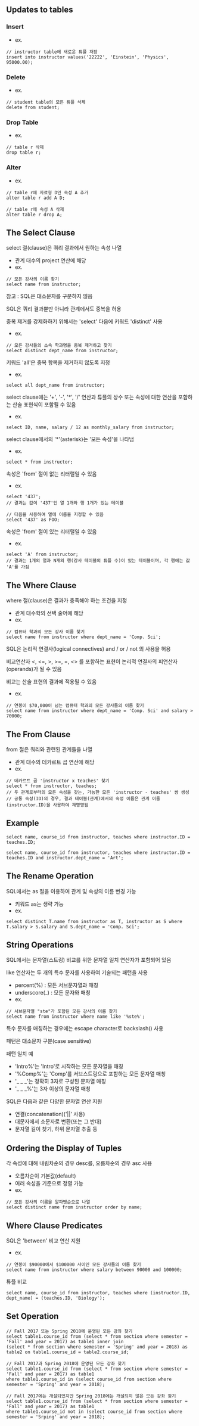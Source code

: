 ## Updates to tables
### Insert
- ex.
```
// instructor table에 새로운 튜플 저장
insert into instructor values('22222', 'Einstein', 'Physics', 95000.00);
```

### Delete
- ex.
```
// student table의 모든 튜플 삭제
delete from student;
```

### Drop Table
- ex.
```
// table r 삭제
drop table r;
```

### Alter
- ex.
```
// table r에 자료형 D인 속성 A 추가
alter table r add A D;
```
```
// table r에 속성 A 삭제
alter table r drop A;
```

## The Select Clause
select 절(clause)은 쿼리 결과에서 원하는 속성 나열
- 관계 대수의 project 연산에 해당
- ex.
```
// 모든 강사의 이름 찾기
select name from instructor;
```

참고 : SQL은 대소문자를 구분하지 않음

SQL은 쿼리 결과뿐만 아니라 관계에서도 중복을 허용

중복 제거를 강제화하기 위해서는 'select' 다음에 키워드 'distinct' 사용
- ex.
```
// 모든 강사들의 소속 학과명을 중복 제거하고 찾기
select distinct dept_name from instructor;
```

키워드 'all'은 중복 항목을 제거하지 않도록 지정
- ex.
```
select all dept_name from instructor;
```

select clause에는 '+', '-', '*', '/' 연산과 튜플의 상수 또는 속성에 대한 연산을 포함하는 산술 표현식이 포함될 수 있음
- ex.
```
select ID, name, salary / 12 as monthly_salary from instructor;
```

select clause에서의 '*'(asterisk)는 '모든 속성'을 나타냄
- ex.
```
select * from instructor;
```

속성은 'from' 절이 없는 리터럴일 수 있음
- ex.
```
select '437';
// 결과는 값이 '437'인 열 1개와 행 1개가 있는 테이블
```
```
// 다음을 사용하여 열에 이름을 지정할 수 있음
select '437' as FOO;
```

속성은 'from' 절이 있는 리터럴일 수 있음
- ex.
```
select 'A' from instructor;
// 결과는 1개의 열과 N개의 행(강사 테이블의 튜플 수)이 있는 테이블이며, 각 행에는 값 'A'를 가짐
```

## The Where Clause
where 절(clause)은 결과가 충족해야 하는 조건을 지정
- 관계 대수학의 선택 술어에 해당
- ex.
```
// 컴퓨터 학과의 모든 강사 이름 찾기
select name from instructor where dept_name = 'Comp. Sci';
```

SQL은 논리적 연결사(logical connectives) and / or / not 의 사용을 허용

비교연산자 <, <=, >, >=, =, <> 를 포함하는 표현이 논리적 연결사의 피연산자(operands)가 될 수 있음

비교는 산술 표현의 결과에 적용될 수 있음
- ex.
```
// 연봉이 $70,000이 넘는 컴퓨터 학과의 모든 강사들의 이름 찾기
select name from instructor where dept_name = 'Comp. Sci' and salary > 70000;
```

## The From Clause
from 절은 쿼리와 관련된 관계들을 나열
- 관계 대수의 데카르트 곱 연산에 해당
- ex.
```
// 데카르트 곱 'instructor x teaches' 찾기
select * from instructor, teaches;
// 두 관게로부터의 모든 속성을 갖는, 가능한 모든 'instructor - teaches' 쌍 생성
// 공통 속성(ID)의 경우, 결과 테이블(관계)에서의 속성 이름은 관계 이름(instructor.ID)을 사용하여 재명명됨
```

## Example
```
select name, course_id from instructor, teaches where instructor.ID = teaches.ID;
```
```
select name, course_id from instructor, teaches where instructor.ID = teaches.ID and instructor.dept_name = 'Art';
```

## The Rename Operation
SQL에서는 as 절을 이용하여 관계 및 속성의 이름 변경 가능
- 키워드 as는 생략 가능
- ex.
```
select distinct T.name from instructor as T, instructor as S where T.salary > S.salary and S.dept_name = 'Comp. Sci';
```

## String Operations
SQL에서는 문자열(스트링) 비교를 위한 문자열 일치 연산자가 포함되어 있음

like 연산자는 두 개의 특수 문자를 사용하여 기술되는 패턴을 사용
- percent(%) : 모든 서브문자열과 매칭
- underscore(_) : 모든 문자와 매칭
- ex.
```
// 서브문자열 "ste"가 포함된 모든 강사의 이름 찾기
select name from instructor where name like '%ste%';
```

특수 문자를 매칭하는 경우에는 escape character로 backslash(\) 사용

패턴은 대소문자 구분(case sensitive)

패턴 일치 예
- 'Intro%'는 'Intro'로 시작하는 모든 문자열을 매칭
- '%Comp%'는 'Comp'를 서브스트링으로 포함하는 모든 문자열 매칭
- '_ _ _'는 정확히 3자로 구성된 문자열 매칭
- '_ _ _%'는 3자 이상의 문자열 매칭

SQL은 다음과 같은 다양한 문자열 연산 지원
- 연결(concatenation)('||' 사용)
- 대문자에서 소문자로 변환(또는 그 반대)
- 문자열 길이 찾기, 하위 문자열 추출 등

## Ordering the Display of Tuples
각 속성에 대해 내림차순의 경우 desc를, 오름차순의 경우 asc 사용
- 오름차순이 기본값(default)
- 여러 속성을 기준으로 정렬 가능
- ex.
```
// 모든 강사의 이름을 알파벳순으로 나열
select distinct name from instructor order by name;
```

## Where Clause Predicates
SQL은 'between' 비교 연산 지원
- ex.
```
// 연봉이 $90000에서 $100000 사이인 모든 강사들의 이름 찾기
select name from instructor where salary between 90000 and 100000;
```

튜플 비교
```
select name, course_id from instructor, teaches where (instructor.ID, dept_name) = (teaches.ID, 'Biology');
```

## Set Operation
```
// Fall 2017 또는 Spring 2018에 운영된 모든 강좌 찾기
select table1.course_id from (select * from section where semester = 'Fall' and year = 2017) as table1 inner join
(select * from section where semester = 'Spring' and year = 2018) as table2 on table1.course_id = table2.course_id;
```
```
// Fall 2017과 Spring 2018에 운영된 모든 강좌 찾기
select table1.course_id from (select * from section where semester = 'Fall' and year = 2017) as table1
where table1.course_id in (select course_id from section where semester = 'Spring' and year = 2018);
```
```
// Fall 2017에는 개설되었지만 Spring 2018에는 개설되지 않은 모든 강좌 찾기
select table1.course_id from (select * from section where semester = 'Fall' and year = 2017) as table1
where table1.course_id not in (select course_id from section where semester = 'Srping' and year = 2018);
```
